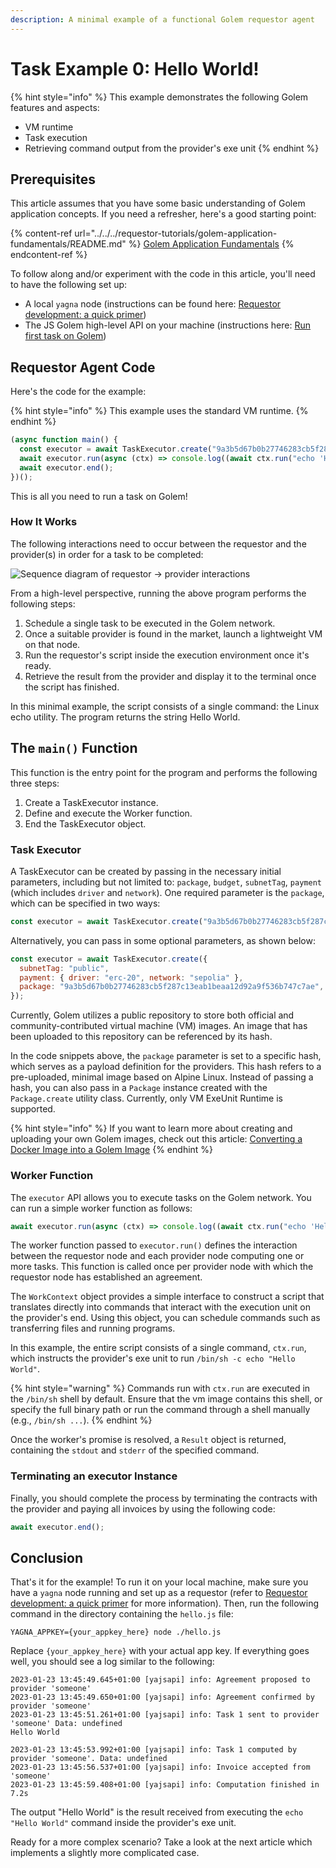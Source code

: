 ```yaml
---
description: A minimal example of a functional Golem requestor agent
---
```


# Task Example 0: Hello World!

{% hint style="info" %}
This example demonstrates the following Golem features and aspects:

- VM runtime
- Task execution
- Retrieving command output from the provider's exe unit
{% endhint %}

## Prerequisites

This article assumes that you have some basic understanding of Golem application concepts. If you need a refresher, here's a good starting point:

{% content-ref url="../../../requestor-tutorials/golem-application-fundamentals/README.md" %}
[Golem Application Fundamentals](../../../requestor-tutorials/golem-application-fundamentals/README.md)
{% endcontent-ref %}

To follow along and/or experiment with the code in this article, you'll need to have the following set up:

- A local `yagna` node (instructions can be found here: [Requestor development: a quick primer](../../../requestor-tutorials/flash-tutorial-of-requestor-development/))
- The JS Golem high-level API on your machine (instructions here: [Run first task on Golem](../../../requestor-tutorials/flash-tutorial-of-requestor-development/run-first-task-on-golem.md))

## Requestor Agent Code

Here's the code for the example:

{% hint style="info" %}
This example uses the standard VM runtime.
{% endhint %}

```javascript
(async function main() {
  const executor = await TaskExecutor.create("9a3b5d67b0b27746283cb5f287c13eab1beaa12d92a9f536b747c7ae");
  await executor.run(async (ctx) => console.log((await ctx.run("echo 'Hello World'")).stdout));
  await executor.end();
})();
```


This is all you need to run a task on Golem!

### How It Works

The following interactions need to occur between the requestor and the provider(s) in order for a task to be completed:

![Sequence diagram of requestor -> provider interactions](../../../.gitbook/assets/tutorial-07.jpg)

From a high-level perspective, running the above program performs the following steps:

1. Schedule a single task to be executed in the Golem network.
2. Once a suitable provider is found in the market, launch a lightweight VM on that node.
3. Run the requestor's script inside the execution environment once it's ready.
4. Retrieve the result from the provider and display it to the terminal once the script has finished.

In this minimal example, the script consists of a single command: the Linux echo utility. The program returns the string Hello World.

## The `main()` Function

This function is the entry point for the program and performs the following three steps:

1. Create a TaskExecutor instance.
2. Define and execute the Worker function.
3. End the TaskExecutor object.

### Task Executor

A TaskExecutor can be created by passing in the necessary initial parameters, including but not limited to: `package`, `budget`, `subnetTag`, `payment` (which includes `driver` and `network`). One required parameter is the `package`, which can be specified in two ways:

```javascript
const executor = await TaskExecutor.create("9a3b5d67b0b27746283cb5f287c13eab1beaa12d92a9f536b747c7ae"); 
```
Alternatively, you can pass in some optional parameters, as shown below:

```javascript
const executor = await TaskExecutor.create({
  subnetTag: "public",
  payment: { driver: "erc-20", network: "sepolia" },
  package: "9a3b5d67b0b27746283cb5f287c13eab1beaa12d92a9f536b747c7ae",
});
```

Currently, Golem utilizes a public repository to store both official and community-contributed virtual machine (VM) images. An image that has been uploaded to this repository can be referenced by its hash.

In the code snippets above, the `package` parameter is set to a specific hash, which serves as a payload definition for the providers. This hash refers to a pre-uploaded, minimal image based on Alpine Linux. Instead of passing a hash, you can also pass in a `Package` instance created with the `Package.create` utility class. Currently, only VM ExeUnit Runtime is supported.

{% hint style="info" %}
If you want to learn more about creating and uploading your own Golem images, check out this article: [Converting a Docker Image into a Golem Image](../../../requestor-tutorials/vm-runtime)
{% endhint %}

### Worker Function

The `executor` API allows you to execute tasks on the Golem network. You can run a simple worker function as follows:

```javascript
await executor.run(async (ctx) => console.log((await ctx.run("echo 'Hello World'")).stdout));
```

The worker function passed to `executor.run()` defines the interaction between the requestor node and each provider node computing one or more tasks. This function is called once per provider node with which the requestor node has established an agreement.

The `WorkContext` object provides a simple interface to construct a script that translates directly into commands that interact with the execution unit on the provider's end. Using this object, you can schedule commands such as transferring files and running programs.

In this example, the entire script consists of a single command, `ctx.run`, which instructs the provider's exe unit to run `/bin/sh -c echo "Hello World"`.

{% hint style="warning" %}
Commands run with `ctx.run` are executed in the `/bin/sh` shell by default. Ensure that the vm image contains this shell, or specify the full binary path or run the command through a shell manually (e.g., `/bin/sh ...`).
{% endhint %}

Once the worker's promise is resolved, a `Result` object is returned, containing the `stdout` and `stderr` of the specified command.

### Terminating an executor Instance

Finally, you should complete the process by terminating the contracts with the provider and paying all invoices by using the following code:

```js
await executor.end();
```

## Conclusion

That's it for the example! To run it on your local machine, make sure you have a `yagna` node running and set up as a requestor (refer to [Requestor development: a quick primer](../../../requestor-tutorials/flash-tutorial-of-requestor-development/) for more information). 
Then, run the following command in the directory containing the `hello.js` file:

```
YAGNA_APPKEY={your_appkey_here} node ./hello.js
```

Replace `{your_appkey_here}` with your actual app key. If everything goes well, you should see a log similar to the following:

```
2023-01-23 13:45:49.645+01:00 [yajsapi] info: Agreement proposed to provider 'someone'
2023-01-23 13:45:49.650+01:00 [yajsapi] info: Agreement confirmed by provider 'someone'
2023-01-23 13:45:51.261+01:00 [yajsapi] info: Task 1 sent to provider 'someone' Data: undefined
Hello World

2023-01-23 13:45:53.992+01:00 [yajsapi] info: Task 1 computed by provider 'someone'. Data: undefined
2023-01-23 13:45:56.537+01:00 [yajsapi] info: Invoice accepted from 'someone'
2023-01-23 13:45:59.408+01:00 [yajsapi] info: Computation finished in 7.2s
```

The output "Hello World" is the result received from executing the `echo "Hello World"` command inside the provider's exe unit.

Ready for a more complex scenario? Take a look at the next article which implements a slightly more complicated case.
